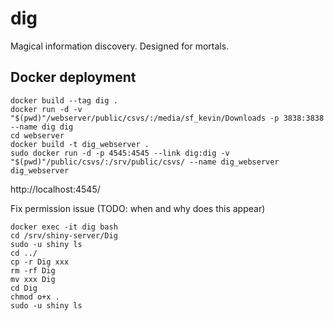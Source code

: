 # dig
Magical information discovery. Designed for mortals.


## Docker deployment

    docker build --tag dig .
    docker run -d -v "$(pwd)"/webserver/public/csvs/:/media/sf_kevin/Downloads -p 3838:3838 --name dig dig
    cd webserver
    docker build -t dig_webserver .
    sudo docker run -d -p 4545:4545 --link dig:dig -v "$(pwd)"/public/csvs/:/srv/public/csvs/ --name dig_webserver dig_webserver

http://localhost:4545/

Fix permission issue (TODO: when and why does this appear)

    docker exec -it dig bash
    cd /srv/shiny-server/Dig
    sudo -u shiny ls
    cd ../
    cp -r Dig xxx
    rm -rf Dig
    mv xxx Dig
    cd Dig
    chmod o+x .
    sudo -u shiny ls
